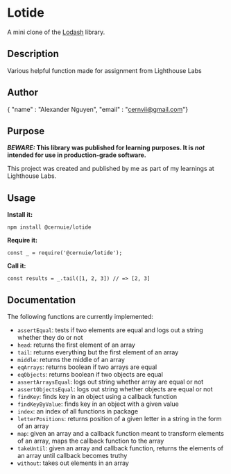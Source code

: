 # Lotide

A mini clone of the [Lodash](https://lodash.com) library.

## Description
Various helpful function made for assignment from Lighthouse Labs
## Author
{ "name" : "Alexander Nguyen",
  "email" : "cernvii@gmail.com"}
## Purpose

**_BEWARE:_ This library was published for learning purposes. It is _not_ intended for use in production-grade software.**

This project was created and published by me as part of my learnings at Lighthouse Labs. 

## Usage

**Install it:**

`npm install @cernuie/lotide`

**Require it:**

`const _ = require('@cernuie/lotide');`

**Call it:**

`const results = _.tail([1, 2, 3]) // => [2, 3]`

## Documentation

The following functions are currently implemented:

* `assertEqual`: tests if two elements are equal and logs out a string whether they do or not
* `head`: returns the first element of an array
* `tail`: returns everything but the first element of an array
* `middle`: returns the middle of an array
* `eqArrays`: returns boolean if two arrays are equal
* `eqObjects`: returns boolean if two objects are equal
* `assertArraysEqual`: logs out string whether array are equal or not
* `assertObjectsEqual`: logs out string whether objects are equal or not
* `findKey`: finds key in an object using a callback function
* `findKeyByValue`: finds key in an object with a given value
* `index`: an index of all functions in package
* `letterPositions`: returns position of a given letter in a string in the form of an array
* `map`: given an array and a callback function meant to transform elements of an array, maps the callback function to the array
* `takeUntil`: given an array and callback function, returns the elements of an array until callback becomes truthy
* `without`: takes out elements in an array
